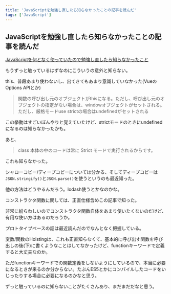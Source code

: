 ```yaml
---
title: 'JavaScriptを勉強し直したら知らなかったことの記事を読んだ'
tags: ['JavaScript']
---
```


## JavaScriptを勉強し直したら知らなかったことの記事を読んだ

[JavaScriptを何となく使っていたので勉強し直したら知らなかったこと](https://zenn.dev/nrikiji/articles/b7bf2d1f527bff)

もうずっと触っているはずなのにこういうの意外と知らない。

this、普段あまり使わないし、出てきてもあまり意識していなかった(VueのOptions APIとか)

> 関数の呼び出し元のオブジェクトがthisになる。ただし、呼び出し元のオブジェクトの指定がない場合は、windowオブジェクトがセットされる。ただし、厳格モードuse strictの場合はundefinedがセットされる

この挙動はすごいぼんやりと覚えていたけど、strictモードのときにundefinedになるのは知らなかったかも。

あと、

> class 本体の中のコードは常に Strict モードで実行されるからです。

これも知らなかった。

シャローコピー/ディープコピーについては分かる、そしてディープコピーは`JSON.stringify()`と`JSON.parse()`を使うというのも最近知った。

他の方法はどうやるんだろう。lodash使うとかなのかな。

コンストラクタ関数に関しては、正直仕様含めこの記事で知った。

非常に紛らわしいのでコンストラクタ関数自体をあまり使いたくないのだけど、有用な使い方はあるのだろうか。

プロトタイプベースの話は最近読んだのでなんとなく把握している。

変数/関数のHoistingは、これも正直知らなくて、基本的に呼び出す関数を呼び出しの後(下)に書くようなことはしてなかったけど、functionキーワードで定義すると大丈夫なのか。

ただfunctionキーワードでの関数定義をしないようにしているので、本当に必要になるときが来るのか分からない。たぶんES5とかにコンパイルしたコードをいじったりする場合に必要になるのかなと思う。

ずっと触っているのに知らないことがたくさんあり、まだまだだなと思う。
